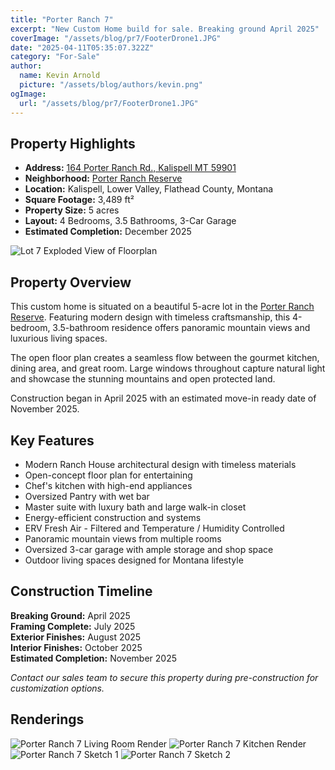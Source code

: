 ```yaml
---
title: "Porter Ranch 7"
excerpt: "New Custom Home build for sale. Breaking ground April 2025"
coverImage: "/assets/blog/pr7/FooterDrone1.JPG"
date: "2025-04-11T05:35:07.322Z"
category: "For-Sale"
author:
  name: Kevin Arnold
  picture: "/assets/blog/authors/kevin.png"
ogImage:
  url: "/assets/blog/pr7/FooterDrone1.JPG"
---
```

## Property Highlights

* **Address:** <a href="https://www.google.com/maps/place/Porter+Rnch+Rd,+Montana+59901/@48.117061,-114.2034646,827m/data=!3m2!1e3!4b1!4m6!3m5!1s0x536652ff4fda7c9f:0x861adbabb2e9e8fc!8m2!3d48.117061!4d-114.2008843!16s%2Fg%2F11w3y0d55v?entry=ttu&g_ep=EgoyMDI1MDQyOS4wIKXMDSoASAFQAw%3D%3D" target="_blank" rel="noopener noreferrer">164 Porter Ranch Rd., Kalispell MT 59901</a>
* **Neighborhood:** [Porter Ranch Reserve](/posts/porterranch.md)
* **Location:** Kalispell, Lower Valley, Flathead County, Montana
* **Square Footage:** 3,489 ft²
* **Property Size:** 5 acres
* **Layout:** 4 Bedrooms, 3.5 Bathrooms, 3-Car Garage
* **Estimated Completion:** December 2025

![Lot 7 Exploded View of Floorplan](/assets/blog/pr7/ExplodedElevation.gif)
## Property Overview

This custom home is situated on a beautiful 5-acre lot in the [Porter Ranch Reserve](/posts/porterranch.md). Featuring modern design with timeless craftsmanship, this 4-bedroom, 3.5-bathroom residence offers panoramic mountain views and luxurious living spaces.

The open floor plan creates a seamless flow between the gourmet kitchen, dining area, and great room. Large windows throughout capture natural light and showcase the stunning mountains and open protected land.

Construction began in April 2025 with an estimated move-in ready date of November 2025.

## Key Features

- Modern Ranch House architectural design with timeless materials
- Open-concept floor plan for entertaining
- Chef's kitchen with high-end appliances
- Oversized Pantry with wet bar
- Master suite with luxury bath and large walk-in closet
- Energy-efficient construction and systems
- ERV Fresh Air - Filtered and Temperature / Humidity Controlled
- Panoramic mountain views from multiple rooms
- Oversized 3-car garage with ample storage and shop space
- Outdoor living spaces designed for Montana lifestyle

## Construction Timeline

**Breaking Ground:** April 2025  
**Framing Complete:** July 2025  
**Exterior Finishes:** August 2025  
**Interior Finishes:** October 2025  
**Estimated Completion:** November 2025

*Contact our sales team to secure this property during pre-construction for customization options.*

**Renderings**
---
![Porter Ranch 7 Living Room Render](/assets/blog/pr7/LivingRoomRender.jpg)
![Porter Ranch 7 Kitchen Render](/assets/blog/pr7/KitchenRender.jpg)
![Porter Ranch 7 Sketch 1](/assets/blog/pr7/sketch.jpeg)
![Porter Ranch 7 Sketch 2](/assets/blog/pr7/sketch2.JPG)